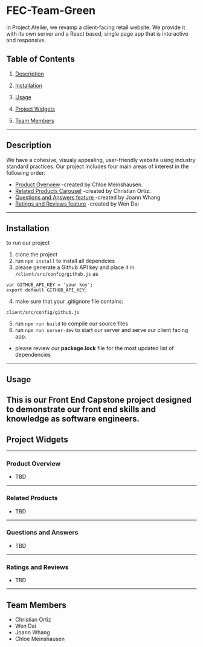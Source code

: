 # FEC-Team-Green
  in Project Atelier, we revamp a client-facing retail website. We provide it with its own server and a React based, single page app that is interactive and responsive.

  ## Table of Contents
  1. <a href='#description'> Description</a>

  2. <a href='#installation'> Installation</a>

  3. <a href='#usage'> Usage</a>

  4. <a href='#project-widgets'> Project Widgets</a>

  5. <a href='#team-members'> Team Members</a>


---
 ## Description


  We have a cohesive, visualy appealing, user-friendly website using industry standard practices. Our project includes four main areas of interest in the following order:

  - <a href='#product-overview'> Product Overview</a> -created by Chloe Meinshausen.
  - <a href='#related-products'> Related Products Carousel</a> -created by Christian Ortiz.
  - <a href='#questions-and-answers'> Questions and Answers feature </a>  -created by Joann Whang
  - <a href='#ratings-and-reviews'> Ratings and Reviews feature</a> -created by Wen Dai

---
  ## Installation
  to run our project
  1. clone the project
  2. run  `npm install` to install all dependcies
  3. please generate a Github API key and place it in `/client/src/config/github.js` as
```
var GITHUB_API_KEY = 'your key';
export default GITHUB_API_KEY;
```
  4. make sure that your .gitignore file contains:
```
client/src/config/github.js
```
  5. run  `npm run build` to compile our source files
  6. run  `npm run server-dev`  to start our server and serve our client facing app.

  *  please review our **package.lock** file for the most updated list of dependencies

---
  ## Usage
  This is our Front End Capstone project designed to demonstrate our front end skills and knowledge as software engineers.
---
 ## Project Widgets
---
  ### Product Overview
* TBD
---
  ### Related Products
* TBD
---
  ### Questions and Answers
* TBD
---
  ### Ratings and  Reviews
* TBD

---
  ## Team Members

  * Christian Ortiz
  * Wen Dai
  * Joann Whang
  * Chloe Meinshausen
